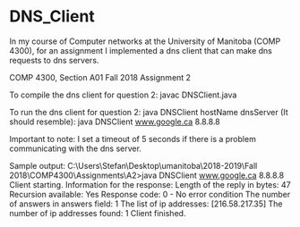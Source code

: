 # DNS_Client
In my course of Computer networks at the University of Manitoba (COMP 4300), for an assignment I implemented a dns client that can make dns requests to dns servers.

COMP 4300, Section A01
Fall 2018
Assignment 2

To compile the dns client for question 2:
javac DNSClient.java

To run the dns client for question 2:
java DNSClient hostName dnsServer (It should resemble): java DNSClient www.google.ca 8.8.8.8

Important to note: I set a timeout of 5 seconds if there is a problem communicating with the dns server.

Sample output:
C:\Users\Stefan\Desktop\umanitoba\2018-2019\Fall 2018\COMP4300\Assignments\A2>java DNSClient www.google.ca 8.8.8.8
Client starting.
Information for the response:
Length of the reply in bytes: 47
Recursion available: Yes
Response code: 0 - No error condition
The number of answers in answers field: 1
The list of ip addresses: [216.58.217.35]
The number of ip addresses found: 1
Client finished.